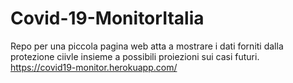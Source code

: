 # Covid-19-MonitorItalia

Repo per una piccola pagina web atta a mostrare i dati forniti dalla protezione ciivle insieme a possibili proiezioni sui casi futuri. 
https://covid19-monitor.herokuapp.com/
